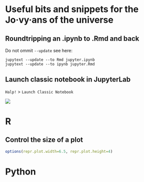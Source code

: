 # Useful bits and snippets for the Jo·vy·ans of the universe


## Roundtripping an .ipynb to .Rmd and back

Do not ommit `--update` see here:

```
jupytext --update --to Rmd jupyter.ipynb
jupytext --update --to ipynb jupyter.Rmd
```

## Launch classic notebook in JupyterLab

`Halp!` > `Launch Classic Notebook`

![](https://user-images.githubusercontent.com/38183826/77491131-d63e8e00-6e34-11ea-95c0-bb078ded18a4.png)


# R 


## Control the size of a plot

```r
options(repr.plot.width=6.5, repr.plot.height=4)
```



# Python 


